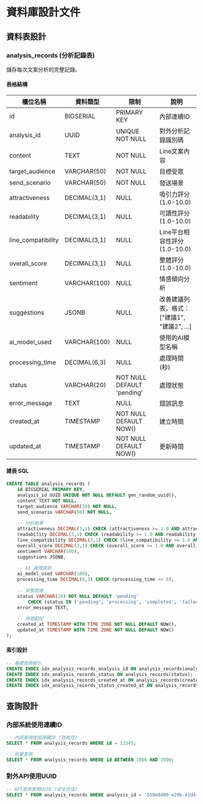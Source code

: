 # 資料庫設計文件

## 資料表設計

### analysis_records (分析記錄表)

儲存每次文案分析的完整記錄。

#### 表格結構

| 欄位名稱 | 資料類型 | 限制 | 說明 |
|---------|---------|------|------|
| id | BIGSERIAL | PRIMARY KEY | 內部連續ID |
| analysis_id | UUID | UNIQUE NOT NULL | 對外分析記錄識別碼 |
| content | TEXT | NOT NULL | Line文案內容 |
| target_audience | VARCHAR(50) | NOT NULL | 目標受眾 |
| send_scenario | VARCHAR(50) | NOT NULL | 發送場景 |
| attractiveness | DECIMAL(3,1) | NULL | 吸引力評分 (1.0-10.0) |
| readability | DECIMAL(3,1) | NULL | 可讀性評分 (1.0-10.0) |
| line_compatibility | DECIMAL(3,1) | NULL | Line平台相容性評分 (1.0-10.0) |
| overall_score | DECIMAL(3,1) | NULL | 整體評分 (1.0-10.0) |
| sentiment | VARCHAR(100) | NULL | 情感傾向分析 |
| suggestions | JSONB | NULL | 改善建議列表，格式：["建議1", "建議2", ...] |
| ai_model_used | VARCHAR(100) | NULL | 使用的AI模型名稱 |
| processing_time | DECIMAL(6,3) | NULL | 處理時間(秒) |
| status | VARCHAR(20) | NOT NULL DEFAULT 'pending' | 處理狀態 |
| error_message | TEXT | NULL | 錯誤訊息 |
| created_at | TIMESTAMP | NOT NULL DEFAULT NOW() | 建立時間 |
| updated_at | TIMESTAMP | NOT NULL DEFAULT NOW() | 更新時間 |

#### 建表 SQL

```sql
CREATE TABLE analysis_records (
    id BIGSERIAL PRIMARY KEY,
    analysis_id UUID UNIQUE NOT NULL DEFAULT gen_random_uuid(),
    content TEXT NOT NULL,
    target_audience VARCHAR(50) NOT NULL,
    send_scenario VARCHAR(50) NOT NULL,
    
    -- 分析結果
    attractiveness DECIMAL(3,1) CHECK (attractiveness >= 1.0 AND attractiveness <= 10.0),
    readability DECIMAL(3,1) CHECK (readability >= 1.0 AND readability <= 10.0),
    line_compatibility DECIMAL(3,1) CHECK (line_compatibility >= 1.0 AND line_compatibility <= 10.0),
    overall_score DECIMAL(3,1) CHECK (overall_score >= 1.0 AND overall_score <= 10.0),
    sentiment VARCHAR(100),
    suggestions JSONB,
    
    -- AI 處理資訊
    ai_model_used VARCHAR(100),
    processing_time DECIMAL(6,3) CHECK (processing_time >= 0),
    
    -- 狀態管理
    status VARCHAR(20) NOT NULL DEFAULT 'pending' 
        CHECK (status IN ('pending', 'processing', 'completed', 'failed')),
    error_message TEXT,
    
    -- 時間戳記
    created_at TIMESTAMP WITH TIME ZONE NOT NULL DEFAULT NOW(),
    updated_at TIMESTAMP WITH TIME ZONE NOT NULL DEFAULT NOW()
);
```

#### 索引設計

```sql
-- 基礎查詢索引
CREATE INDEX idx_analysis_records_analysis_id ON analysis_records(analysis_id);
CREATE INDEX idx_analysis_records_status ON analysis_records(status);
CREATE INDEX idx_analysis_records_created_at ON analysis_records(created_at);
CREATE INDEX idx_analysis_records_status_created_at ON analysis_records(status, created_at DESC);
```

## 查詢設計

### 內部系統使用連續ID
```sql
-- 內部查詢使用連續ID (效能佳)
SELECT * FROM analysis_records WHERE id = 12345;

-- 批量查詢
SELECT * FROM analysis_records WHERE id BETWEEN 1000 AND 2000;
```

### 對外API使用UUID
```sql
-- API查詢使用UUID (安全性佳)
SELECT * FROM analysis_records WHERE analysis_id = '550e8400-e29b-41d4-a716-446655440000';
```
